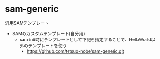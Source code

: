 # sam-generic
汎用SAMテンプレート

- SAMのカスタムテンプレート(自分用)
  - sam init時にテンプレートとして下記を指定することで、HelloWorld以外のテンプレートを使う
    - https://github.com/tetsuo-nobe/sam-generic.git